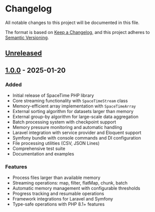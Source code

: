 # Changelog

All notable changes to this project will be documented in this file.

The format is based on [Keep a Changelog](https://keepachangelog.com/en/1.0.0/),
and this project adheres to [Semantic Versioning](https://semver.org/spec/v2.0.0.html).

## [Unreleased]

## [1.0.0] - 2025-01-20

### Added
- Initial release of SpaceTime PHP library
- Core streaming functionality with `SpaceTimeStream` class
- Memory-efficient array implementation with `SpaceTimeArray`
- External sorting algorithm for datasets larger than memory
- External group-by algorithm for large-scale data aggregation
- Batch processing system with checkpoint support
- Memory pressure monitoring and automatic handling
- Laravel integration with service provider and Eloquent support
- Symfony bundle with console commands and DI configuration
- File processing utilities (CSV, JSON Lines)
- Comprehensive test suite
- Documentation and examples

### Features
- Process files larger than available memory
- Streaming operations: map, filter, flatMap, chunk, batch
- Automatic memory management with configurable thresholds
- Progress tracking and resumable operations
- Framework integrations for Laravel and Symfony
- Type-safe operations with PHP 8.1+ features

[Unreleased]: https://github.com/sqrtspace/spacetime-php/compare/v1.0.0...HEAD
[1.0.0]: https://github.com/sqrtspace/spacetime-php/releases/tag/v1.0.0